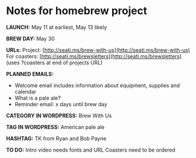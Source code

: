# Notes for homebrew project

**LAUNCH:** May 11 at earliest, May 13 likely

**BREW DAY:** May 30

**URLs:**
Project: [http://seati.ms/brew-with-us](http://seati.ms/brew-with-us)
For coasters: [http://seati.ms/brewsletters](http://seati.ms/brewsletters) (uses ?coasters at end of projects URL)

**PLANNED EMAILS:**

- Welcome email includes information about equipment, supplies and calendar
- What is a pale ale?
- Reminder email: x days until brew day

**CATEGORY IN WORDPRESS:**
Brew With Us

**TAG IN WORDPRESS:**
American pale ale

**HASHTAG:** TK from Ryan and Bob Payne

**TO DO:**
Intro video needs fonts and URL
Coasters need to be ordered
<!-- Text - intro copy, brewsletter chatter. Timeline events (big events, small ones not done). four ingredients (done, needs 1-sentence trim). equipment description. -->